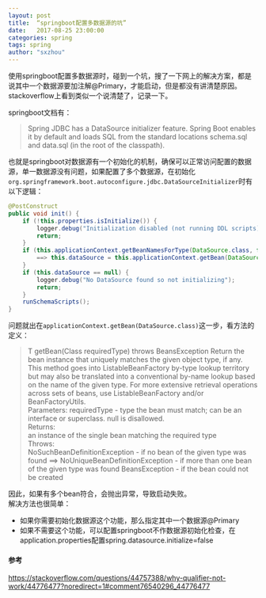 ```yaml
---
layout: post
title:  “springboot配置多数据源的坑”
date:   2017-08-25 23:00:00
categories: spring
tags: spring
author: "sxzhou"
---
```


使用springboot配置多数据源时，碰到一个坑，搜了一下网上的解决方案，都是说其中一个数据源要加注解@Primary，才能启动，但是都没有讲清楚原因。  
stackoverflow上看到类似一个说清楚了，记录一下。

springboot文档有：  
> Spring JDBC has a DataSource initializer feature. Spring Boot enables it by default and loads SQL from the standard locations schema.sql and data.sql (in the root of the classpath).  

也就是springboot对数据源有一个初始化的机制，确保可以正常访问配置的数据源，单一数据源没有问题，如果配置了多个数据源，在初始化`org.springframework.boot.autoconfigure.jdbc.DataSourceInitializer`时有以下逻辑：  
```java
@PostConstruct
public void init() {
    if (!this.properties.isInitialize()) {
        logger.debug("Initialization disabled (not running DDL scripts)");
        return;
    }
    if (this.applicationContext.getBeanNamesForType(DataSource.class, false, false).length > 0) {
        ==> this.dataSource = this.applicationContext.getBean(DataSource.class);
    }
    if (this.dataSource == null) {
        logger.debug("No DataSource found so not initializing");
        return;
    }
    runSchemaScripts();
}
```  
问题就出在`applicationContext.getBean(DataSource.class)`这一步，看方法的定义：  
><T> T getBean(Class<T> requiredType) throws BeansException 
Return the bean instance that uniquely matches the given object type, if any. 
This method goes into ListableBeanFactory by-type lookup territory but may also be translated into a conventional by-name lookup based on the name of the given type. For more extensive retrieval operations across sets of beans, use ListableBeanFactory and/or BeanFactoryUtils.   <br> Parameters: 
requiredType - type the bean must match; can be an interface or superclass. null is disallowed.  <br>
Returns:   <br>
an instance of the single bean matching the required type  <br>
Throws: <br>
NoSuchBeanDefinitionException - if no bean of the given type was found 
==> NoUniqueBeanDefinitionException - if more than one bean of the given type was found 
BeansException - if the bean could not be created    

因此，如果有多个bean符合，会抛出异常，导致启动失败。  
解决方法也很简单：  
* 如果你需要初始化数据源这个功能，那么指定其中一个数据源@Primary  
* 如果不需要这个功能，可以配置springboot不作数据源初始化检查，在application.properties配置spring.datasource.initialize=false  

#### 参考  
https://stackoverflow.com/questions/44757388/why-qualifier-not-work/44776477?noredirect=1#comment76540296_44776477
  
